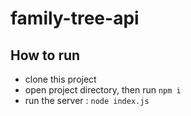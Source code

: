 # family-tree-api

## How to run
- clone this project
- open project directory, then run `npm i`
- run the server : `node index.js`
